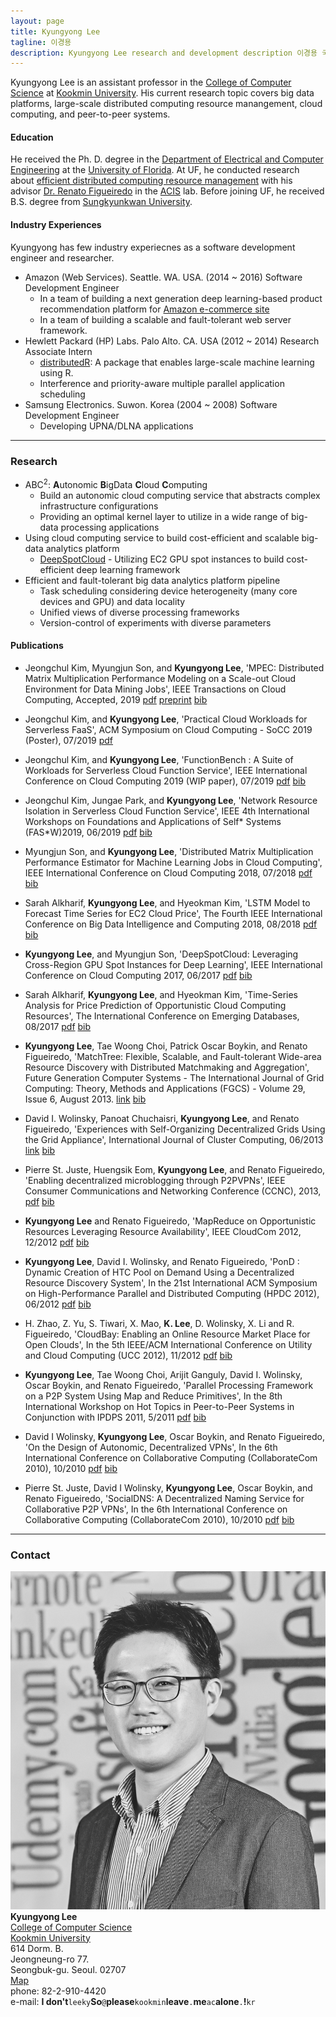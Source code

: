 ```yaml
---
layout: page
title: Kyungyong Lee
tagline: 이경용
description: Kyungyong Lee research and development description 이경용 국민대 컴퓨터공학부
---
```


Kyungyong Lee is an assistant professor in the [College of Computer Science](http://cs.kookmin.ac.kr) at [Kookmin University](http://www.kookmin.ac.kr/home.php). His current research topic covers big data platforms, large-scale distributed computing resource manangement, cloud computing, and peer-to-peer systems. 

#### Education
He received the Ph. D. degree in the [Department of Electrical and Computer Engineering](https://www.ece.ufl.edu/) at the [University of Florida](http://www.ufl.edu/). At UF, he conducted research about [efficient distributed computing resource management](http://search.proquest.com/docview/1671724902) with his advisor [Dr. Renato Figueiredo](https://www.acis.ufl.edu/people/renatof) in the [ACIS](https://www.acis.ufl.edu/) lab. Before joining UF, he received B.S. degree from [Sungkyunkwan University](http://www.skku.edu/).


#### Industry Experiences
Kyungyong has few industry experiecnes as a software development engineer and researcher.

* Amazon (Web Services). Seattle. WA. USA. (2014 ~ 2016) Software Development Engineer
  * In a team of building a next generation deep learning-based product recommendation platform for [Amazon e-commerce site](https://www.amazon.com/)
  * In a team of building a scalable and fault-tolerant web server framework.
* Hewlett Packard (HP) Labs. Palo Alto. CA. USA (2012 ~ 2014) Research Associate Intern
  * [distributedR](https://github.com/vertica/distributedR): A package that enables large-scale machine learning using R.
  * Interference and priority-aware multiple parallel application scheduling
* Samsung Electronics. Suwon. Korea (2004 ~ 2008) Software Development Engineer
  * Developing UPNA/DLNA applications

---

### Research <a name="research"></a>

* ABC<sup>2</sup>: **A**utonomic **B**igData **C**loud **C**omputing
  * Build an autonomic cloud computing service that abstracts complex infrastructure configurations
  * Providing an optimal kernel layer to utilize in a wide range of big-data processing applications
* Using cloud computing service to build cost-efficient and scalable big-data analytics platform
  * [DeepSpotCloud](http://bigdata.cs.kookmin.ac.kr/research/deep-spot-cloud/) - Utilizing EC2 GPU spot instances to build cost-efficient deep learning framework
* Efficient and fault-tolerant big data analytics platform pipeline
  * Task scheduling considering device heterogeneity (many core devices and GPU) and data locality
  * Unified views of diverse processing frameworks
  * Version-control of experiments with diverse parameters

#### Publications <a name="publication"></a>
* Jeongchul Kim, Myungjun Son, and **Kyungyong Lee**, 'MPEC: Distributed Matrix Multiplication Performance Modeling on a Scale-out Cloud Environment for Data Mining Jobs', IEEE Transactions on Cloud Computing, Accepted, 2019 [pdf](/publications/mpec-tcc.pdf) [preprint](https://ieeexplore.ieee.org/document/8887190) [bib](/publications/mpec-tcc.bib)

* Jeongchul Kim, and **Kyungyong Lee**, 'Practical Cloud Workloads for Serverless FaaS', ACM Symposium on Cloud Computing - SoCC 2019 (Poster), 07/2019 [pdf](/publications/functionbench-socc.pdf)

* Jeongchul Kim, and **Kyungyong Lee**, 'FunctionBench : A Suite of Workloads for Serverless Cloud Function Service', IEEE International Conference on Cloud Computing 2019 (WIP paper), 07/2019 [pdf](/publications/function_workload.pdf) [bib](/publications/functionbench-cloud.bib)

* Jeongchul Kim, Jungae Park, and **Kyungyong Lee**, 'Network Resource Isolation in Serverless Cloud Function Service', IEEE 4th International Workshops on Foundations and Applications of Self\* Systems (FAS\*W)2019, 06/2019 [pdf](/publications/serverless_function_analyze.pdf) [bib](/publications/faas-network-eval.bib)


* Myungjun Son, and **Kyungyong Lee**, 'Distributed Matrix Multiplication Performance Estimator for Machine Learning Jobs in Cloud Computing', IEEE International Conference on Cloud Computing 2018, 07/2018 [pdf](/publications/cloud_2018.pdf) [bib](/publications/mm-prediction.bib)

* Sarah Alkharif, **Kyungyong Lee**, and Hyeokman Kim, 'LSTM Model to Forecast Time Series for EC2 Cloud Price', The Fourth IEEE International Conference on Big Data Intelligence and Computing 2018, 08/2018 [pdf](/publications/sara-datacom.pdf) [bib](/publications/lstm-price-predict.bib)

* **Kyungyong Lee**, and Myungjun Son, 'DeepSpotCloud: Leveraging Cross-Region GPU Spot Instances for Deep Learning', IEEE International Conference on Cloud Computing 2017, 06/2017 [pdf](/publications/deep-spot-cloud.pdf) [bib](/publications/deep-spot-cloud.bib)

* Sarah Alkharif, **Kyungyong Lee**, and Hyeokman Kim, 'Time-Series Analysis for Price Prediction of Opportunistic Cloud Computing Resources', The International Conference on Emerging Databases, 08/2017 [pdf](/publications/spot-price-prediction.pdf) [bib](/publications/spot-price-prediction.bib)

* **Kyungyong Lee**, Tae Woong Choi, Patrick Oscar Boykin, and Renato Figueiredo, 'MatchTree: Flexible, Scalable, and Fault-tolerant Wide-area Resource Discovery with Distributed Matchmaking and Aggregation',
Future Generation Computer Systems - The International Journal of Grid Computing: Theory, Methods and Applications (FGCS) - Volume 29, Issue 6, August 2013. [link](http://authors.elsevier.com/sd/article/S0167739X12001653)  [bib](/publications/matchtree.bib)

* David I. Wolinsky, Panoat Chuchaisri, **Kyungyong Lee**, and Renato Figueiredo, 'Experiences with Self-Organizing Decentralized Grids Using the Grid Appliance', International  Journal of Cluster Computing, 06/2013 [link](http://www.springerlink.com/content/j1677u2qx2n88r62/) [bib](/publications/ga.bib)

* Pierre St. Juste, Huengsik Eom, **Kyungyong Lee**, and Renato Figueiredo, 'Enabling decentralized microblogging through P2PVPNs', IEEE Consumer Communications and Networking Conference (CCNC), 2013, [pdf](/publications/ccnc_p2p.pdf) [bib](/publications/ccnc_p2p.bib)

* **Kyungyong Lee** and Renato Figueiredo, 'MapReduce on Opportunistic Resources Leveraging Resource Availability', IEEE CloudCom 2012, 12/2012 [pdf](/publications/mr_opprt.pdf) [bib](/publications/mr_opprt.bib)

* **Kyungyong Lee**, David I. Wolinsky, and Renato Figueiredo,
'PonD : Dynamic Creation of HTC Pool on Demand Using a Decentralized Resource Discovery System', In the 21st International ACM Symposium on High-Performance Parallel and Distributed Computing (HPDC 2012), 06/2012 [pdf](/publications/pond.pdf) [bib](/publications/pond.bib)

* H. Zhao, Z. Yu, S. Tiwari, X. Mao, **K. Lee**, D. Wolinsky, X. Li and R. Figueiredo, 'CloudBay: Enabling an Online Resource Market Place for Open Clouds', In the 5th IEEE/ACM International Conference on Utility and Cloud Computing (UCC 2012), 11/2012 [pdf](/publications/cloudbay.pdf) [bib](/publications/cloudbay.bib)

* **Kyungyong Lee**, Tae Woong Choi, Arijit Ganguly, David I. Wolinsky, Oscar Boykin, and Renato Figueiredo, 'Parallel Processing Framework on a P2P System Using Map and Reduce Primitives', In the 8th International Workshop on Hot Topics in Peer-to-Peer Systems in Conjunction with IPDPS 2011, 5/2011 [pdf](/publications/mapreduce_p2p.pdf) [bib](/publications/mapreduce_p2p.bib)

* David I Wolinsky, **Kyungyong Lee**, Oscar Boykin, and Renato Figueiredo, 'On the Design of Autonomic, Decentralized VPNs', In the 6th International Conference on Collaborative Computing (CollaborateCom 2010), 10/2010 [pdf](/publications/david1.pdf) [bib](/publications/david1.bib)

* Pierre St. Juste, David I Wolinsky, **Kyungyong Lee**, Oscar Boykin, and Renato Figueiredo, 'SocialDNS: A Decentralized Naming Service for Collaborative P2P VPNs', In the 6th International Conference on Collaborative Computing (CollaborateCom 2010), 10/2010 [pdf](/publications/pierre1.pdf) [bib](/publications/pierre1.bib)

---

<div class="container">
<h3><a name="contact"></a>Contact</h3>
  <div class="row-fluid">
    <div class="span2">
    <img src="images/self2.jpg" title="Kyungyong Lee" alt="Kyungyong's picture">
    </div>
    <div class="span3">
    <strong>Kyungyong Lee</strong> <br/>
    <a href="cs.kookmin.ac.kr">College of Computer Science</a><br/>
    <a href="kookmin.ac.kr">Kookmin University</a><br/>
    614 Dorm. B. <br/>
    Jeongneung-ro 77. <br/>
    Seongbuk-gu. Seoul. 02707 <br/>
    <a href="https://goo.gl/maps/vyrQxy815BR2" target="_blank">Map</a><br>
    phone: 82-2-910-4420
    <div id="hide_email">
e-mail: <b>I don't</b><code>leeky</code><b>So</b><code>@</code><b>please</b><code>kookmin</code><b>leave</b><code>.</code><b>me</b><code>ac</code><b>alone</b><code>.</code><b>!</b><code>kr</code><br/>
    </div>
    </div>
  </div>
</div>
